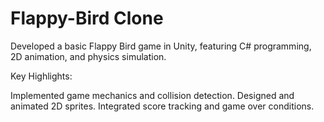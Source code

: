 ﻿# Flappy-Bird Clone

Developed a basic Flappy Bird game in Unity, featuring C# programming, 2D animation, and physics simulation.

Key Highlights:

Implemented game mechanics and collision detection.
Designed and animated 2D sprites.
Integrated score tracking and game over conditions.
